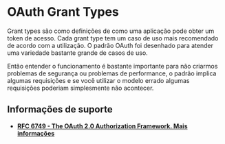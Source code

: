 # OAuth Grant Types

Grant types são como definições de como uma aplicação pode obter um token de acesso. Cada grant type tem um 
caso de uso mais recomendado de acordo com a utilização. O padrão OAuth foi desenhado para atender
uma variedade bastante grande de casos de uso.

Então entender o funcionamento é bastante importante para não criarmos problemas de segurança ou problemas
de performance, o padrão implica algumas requisições e se você utilizar o modelo errado algumas requisições
poderiam simplesmente não acontecer.

## Informações de suporte

* [**RFC 6749 - The OAuth 2.0 Authorization Framework. Mais informações**](https://tools.ietf.org/html/rfc6749#section-1)
